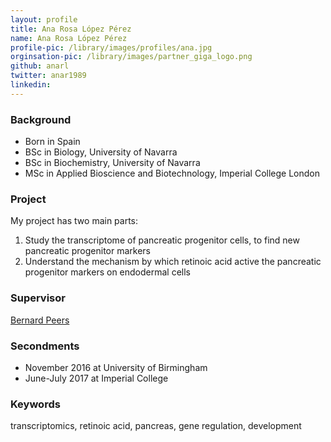 ```yaml
---
layout: profile
title: Ana Rosa López Pérez
name: Ana Rosa López Pérez
profile-pic: /library/images/profiles/ana.jpg
orginsation-pic: /library/images/partner_giga_logo.png
github: anarl
twitter: anar1989
linkedin: 
---
```

### Background
-   Born in Spain
-   BSc in Biology, University of Navarra
-   BSc in Biochemistry, University of Navarra
-   MSc in Applied Bioscience and Biotechnology, Imperial College London

### Project
My project has two main parts:
1.   Study the transcriptome of pancreatic progenitor cells, to find new pancreatic progenitor markers
2.   Understand the mechanism by which retinoic acid active the pancreatic progenitor markers on endodermal cells

### Supervisor
[Bernard Peers](http://www.giga.uliege.be/cms/c_25784/fr/zebrafish-development-and-disease-models-laboratory-home)

### Secondments
-   November 2016 at University of Birmingham
-   June-July 2017 at Imperial College

### Keywords
transcriptomics, retinoic acid, pancreas, gene regulation, development
